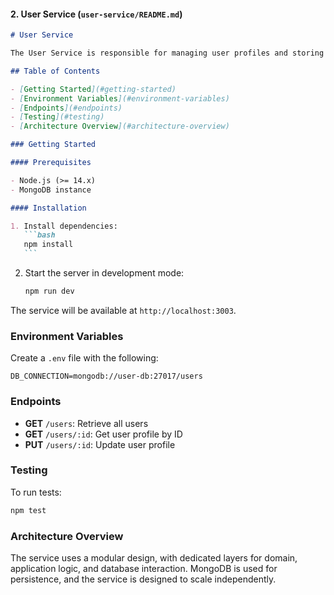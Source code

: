 #### 2. **User Service (`user-service/README.md`)**

````markdown
# User Service

The User Service is responsible for managing user profiles and storing user data.

## Table of Contents

- [Getting Started](#getting-started)
- [Environment Variables](#environment-variables)
- [Endpoints](#endpoints)
- [Testing](#testing)
- [Architecture Overview](#architecture-overview)

### Getting Started

#### Prerequisites

- Node.js (>= 14.x)
- MongoDB instance

#### Installation

1. Install dependencies:
   ```bash
   npm install
   ```
````

2. Start the server in development mode:
   ```bash
   npm run dev
   ```

The service will be available at `http://localhost:3003`.

### Environment Variables

Create a `.env` file with the following:

```plaintext
DB_CONNECTION=mongodb://user-db:27017/users
```

### Endpoints

- **GET** `/users`: Retrieve all users
- **GET** `/users/:id`: Get user profile by ID
- **PUT** `/users/:id`: Update user profile

### Testing

To run tests:

```bash
npm test
```

### Architecture Overview

The service uses a modular design, with dedicated layers for domain, application logic, and database interaction. MongoDB is used for persistence, and the service is designed to scale independently.

